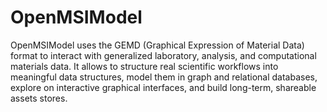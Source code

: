 # OpenMSIModel

OpenMSIModel uses the GEMD (Graphical Expression of Material Data) format to interact with generalized laboratory, analysis, and computational materials data.
It allows to structure real scientific workflows into meaningful data structures, model them in graph and relational databases, explore on interactive graphical interfaces, and build long-term, shareable assets stores.